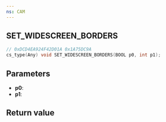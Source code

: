 ```yaml
---
ns: CAM
---
```

## SET_WIDESCREEN_BORDERS

```c
// 0xDCD4EA924F42D01A 0x1A75DC9A
cs_type(Any) void SET_WIDESCREEN_BORDERS(BOOL p0, int p1);
```

## Parameters
* **p0**: 
* **p1**: 

## Return value
